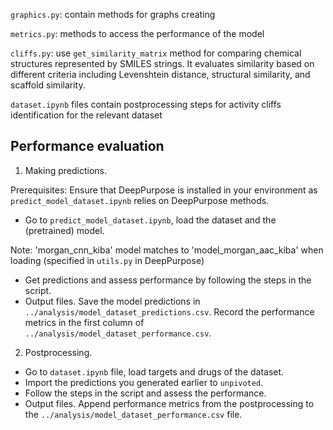 `graphics.py`: contain methods for graphs creating

`metrics.py`: methods to access the performance of the model

`cliffs.py`: use  `get_similarity_matrix` method for comparing chemical structures represented by SMILES strings. 
It evaluates similarity based on different criteria including Levenshtein distance, structural similarity, and scaffold similarity.

`dataset.ipynb` files contain postprocessing steps for activity cliffs identification for the relevant dataset

## Performance evaluation

1. Making predictions. 

Prerequisites:
Ensure that DeepPurpose is installed in your environment as `predict_model_dataset.ipynb` relies on DeepPurpose methods.

- Go to `predict_model_dataset.ipynb`, load the dataset and the (pretrained) model. 

Note: 'morgan_cnn_kiba' model matches to 'model_morgan_aac_kiba' when loading (specified in `utils.py` in DeepPurpose)

- Get predictions and assess performance by following the steps in the script. 
- Output files. Save the model predictions in `../analysis/model_dataset_predictions.csv`. Record the performance metrics in the first column of  `../analysis/model_dataset_performance.csv`.

2. Postprocessing. 
- Go to `dataset.ipynb` file, load targets and drugs of the dataset.
- Import the predictions you generated earlier to `unpivoted`.
- Follow the steps in the script and assess the performance. 
- Output files. Append performance metrics from the postprocessing to the `../analysis/model_dataset_performance.csv` file.

